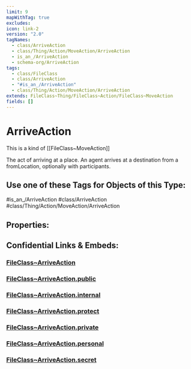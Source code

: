 ```yaml
---
limit: 9
mapWithTag: true
excludes: 
icon: link-2
version: "2.0"
tagNames:
  - class/ArriveAction
  - class/Thing/Action/MoveAction/ArriveAction
  - is_an_/ArriveAction
  - schema-org/ArriveAction
tags:
  - class/FileClass
  - class/ArriveAction
  - "#is_an_/ArriveAction"
  - class/Thing/Action/MoveAction/ArriveAction
extends: FileClass~Thing/FileClass~Action/FileClass~MoveAction
fields: []
---
```


# ArriveAction
This is a kind of [[FileClass~MoveAction]]

The act of arriving at a place. An agent arrives at a destination from a fromLocation, optionally with participants.


## Use one of these Tags for Objects of this Type:

#is_an_/ArriveAction
#class/ArriveAction
#class/Thing/Action/MoveAction/ArriveAction

## Properties:


## Confidential Links & Embeds: 

### [FileClass~ArriveAction](/_Standards/fileClass/FileClass~Thing/FileClass~Action/FileClass~MoveAction/FileClass~ArriveAction.md) 

### [FileClass~ArriveAction.public](/_public/fileClass/FileClass~Thing/FileClass~Action/FileClass~MoveAction/FileClass~ArriveAction.public.md) 

### [FileClass~ArriveAction.internal](/_internal/fileClass/FileClass~Thing/FileClass~Action/FileClass~MoveAction/FileClass~ArriveAction.internal.md) 

### [FileClass~ArriveAction.protect](/_protect/fileClass/FileClass~Thing/FileClass~Action/FileClass~MoveAction/FileClass~ArriveAction.protect.md) 

### [FileClass~ArriveAction.private](/_private/fileClass/FileClass~Thing/FileClass~Action/FileClass~MoveAction/FileClass~ArriveAction.private.md) 

### [FileClass~ArriveAction.personal](/_personal/fileClass/FileClass~Thing/FileClass~Action/FileClass~MoveAction/FileClass~ArriveAction.personal.md) 

### [FileClass~ArriveAction.secret](/_secret/fileClass/FileClass~Thing/FileClass~Action/FileClass~MoveAction/FileClass~ArriveAction.secret.md)

